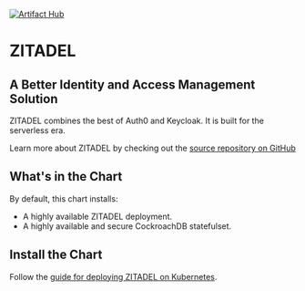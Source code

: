 [![Artifact Hub](https://img.shields.io/endpoint?url=https://artifacthub.io/badge/repository/zitadel)](https://artifacthub.io/packages/search?repo=zitadel)

# ZITADEL

## A Better Identity and Access Management Solution

ZITADEL combines the best of Auth0 and Keycloak.
It is built for the serverless era.

Learn more about ZITADEL by checking out the [source repository on GitHub](https://github.com/zitadel/zitadel)

## What's in the Chart

By default, this chart installs:
- A highly available ZITADEL deployment.
- A highly available and secure CockroachDB statefulset.

## Install the Chart

Follow the [guide for deploying ZITADEL on Kubernetes](https://docs.zitadel.com/docs/guides/deploy/kubernetes).
